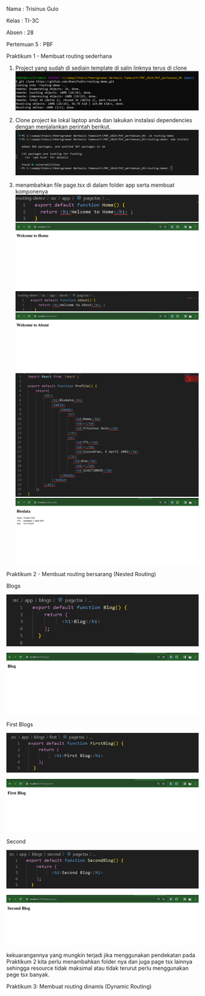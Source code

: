 Nama : Trisinus Gulo

Kelas : TI-3C

Absen : 28

Pertemuan 5 : PBF

Praktikum 1 - Membuat routing sederhana

1. Project yang sudah di sediain template di salin linknya terus di clone
   ![test](img/Langkah1_Prak1.png)

2. Clone project ke lokal laptop anda dan lakukan instalasi dependencies dengan menjalankan perintah berikut.
   ![test](img/Langkah2_Prak%202.png)

3. menambahkan file page.tsx di dalam folder app serta membuat komponenya
   ![test](img/home.png)
   ![test](img/hasil%20home.png)
   ![test](img/About.png)
   ![test](img/Hasil%20About.png)
   ![test](img/profile.png)
   ![test](img/hasil%20profile.png)

 Praktikum 2 - Membuat routing bersarang (Nested Routing)
   
   Blogs

   ![test](img/blogs1.png)

   ![test](img/blogs.png)
   
   First Blogs

   ![test](img/first.png)

   ![test](img/hasil%20first.png)
   
   Second 

   ![test](img/Second.png)

   ![etst](img/hasil%20second.png) 
   
   kekuarangannya  yang mungkin terjadi jika menggunakan pendekatan pada Praktikum 2 kita perlu menambahkan folder nya dan juga page tsx lainnya sehingga resource tidak maksimal atau tidak terurut perlu menggunakan pege tsx banyak.

   Praktikum 3: Membuat routing dinamis (Dynamic Routing)
      




